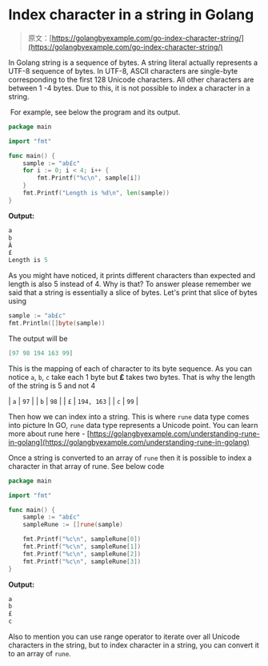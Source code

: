 # Index character in a string in Golang

> 原文：[https://golangbyexample.com/go-index-character-string/](https://golangbyexample.com/go-index-character-string/)

In Golang string is a sequence of bytes. A string literal actually represents a UTF-8 sequence of bytes. In UTF-8, ASCII characters are single-byte corresponding to the first 128 Unicode characters. All other characters are between 1 -4 bytes. Due to this, it is not possible to index a character in a string.

 For example, see below the program and its output.

```go
package main

import "fmt"

func main() {
    sample := "ab£c"
    for i := 0; i < 4; i++ {
        fmt.Printf("%c\n", sample[i])
    }
    fmt.Printf("Length is %d\n", len(sample))
}
```

**Output:**

```go
a
b
Â
£
Length is 5
```

As you might have noticed, it prints different characters than expected and length is also 5 instead of 4\. Why is that? To answer please remember we said that a string is essentially a slice of bytes. Let's print that slice of bytes using

```go
sample := "ab£c"
fmt.Println([]byte(sample))
```

The output will be

```go
[97 98 194 163 99]
```

This is the mapping of each of character to its byte sequence. As you can notice `a`, `b`, `c` take each 1 byte but **£** takes two bytes. That is why the length of the string is 5 and not 4



| `a` | `97` |
| `b` | `98` |
| `£` | `194, 163` |
| `c` | `99` |



Then how we can index into a string. This is where `rune` data type comes into picture In GO, `rune` data type represents a Unicode point. You can learn more about rune here - [https://golangbyexample.com/understanding-rune-in-golang](https://golangbyexample.com/understanding-rune-in-golang)

Once a string is converted to an array of `rune` then it is possible to index a character in that array of rune. See below code

```go
package main

import "fmt"

func main() {
    sample := "ab£c"
    sampleRune := []rune(sample)

    fmt.Printf("%c\n", sampleRune[0])
    fmt.Printf("%c\n", sampleRune[1])
    fmt.Printf("%c\n", sampleRune[2])
    fmt.Printf("%c\n", sampleRune[3])
}
```

**Output:**

```go
a
b
£
c
```

Also to mention you can use range operator to iterate over all Unicode characters in the string, but to index character in a string, you can convert it to an array of `rune`.
